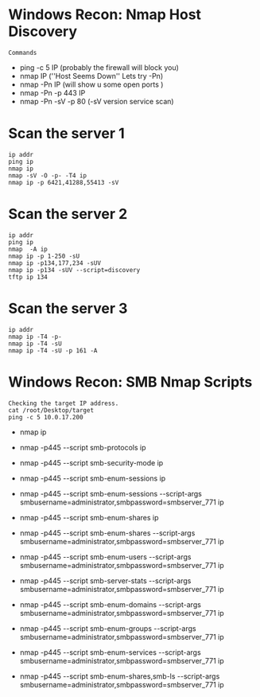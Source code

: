 # Windows Recon: Nmap Host Discovery
	Commands

- ping -c 5 IP (probably the firewall will block you)
- nmap IP (''Host Seems Down'' Lets try -Pn)
- nmap -Pn IP (will show u some open ports )
- nmap -Pn -p 443 IP
- nmap -Pn -sV -p 80 (-sV version service scan)


# Scan the server 1

	ip addr
	ping ip
	nmap ip
	nmap -sV -O -p- -T4 ip
	nmap ip -p 6421,41288,55413 -sV


 # Scan the server 2


	ip addr
	ping ip
	nmap  -A ip
	nmap ip -p 1-250 -sU
	nmap ip -p134,177,234 -sUV
	nmap ip -p134 -sUV --script=discovery
	tftp ip 134

# Scan the server 3

	ip addr
	nmap ip -T4 -p-
	nmap ip -T4 -sU
	nmap ip -T4 -sU -p 161 -A


# Windows Recon: SMB Nmap Scripts

	Checking the target IP address.
	cat /root/Desktop/target
	ping -c 5 10.0.17.200

- nmap ip

- nmap -p445 --script smb-protocols ip

- nmap -p445 --script smb-security-mode ip

- nmap -p445 --script smb-enum-sessions ip

- nmap -p445 --script smb-enum-sessions --script-args
smbusername=administrator,smbpassword=smbserver_771 ip

- nmap -p445 --script smb-enum-shares ip

-  nmap -p445 --script smb-enum-shares --script-args
smbusername=administrator,smbpassword=smbserver_771 ip

- nmap -p445 --script smb-enum-users --script-args
smbusername=administrator,smbpassword=smbserver_771 ip

- nmap -p445 --script smb-server-stats --script-args
smbusername=administrator,smbpassword=smbserver_771 ip

- nmap -p445 --script smb-enum-domains --script-args
smbusername=administrator,smbpassword=smbserver_771 ip

 - nmap -p445 --script smb-enum-groups --script-args
smbusername=administrator,smbpassword=smbserver_771 ip

- nmap -p445 --script smb-enum-services --script-args
smbusername=administrator,smbpassword=smbserver_771 ip

 - nmap -p445 --script smb-enum-shares,smb-ls --script-args
smbusername=administrator,smbpassword=smbserver_771 ip